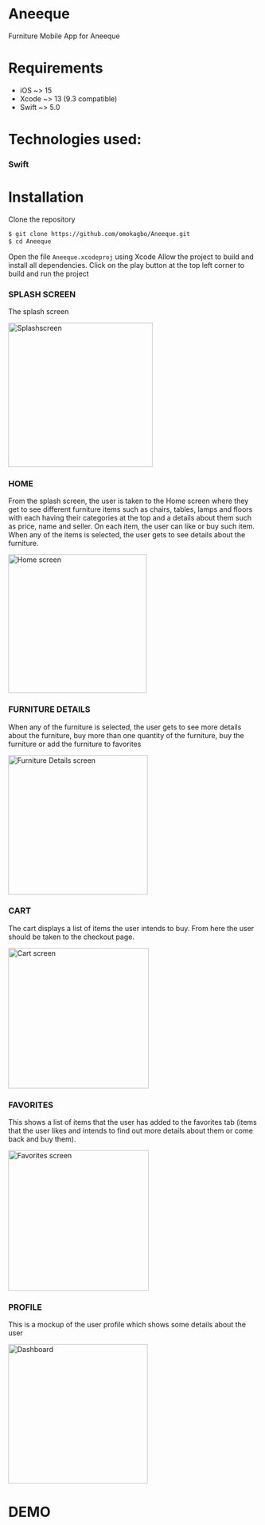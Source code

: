 # Aneeque
Furniture Mobile App for Aneeque

# Requirements
- iOS ~> 15
- Xcode ~> 13 (9.3 compatible)
- Swift ~> 5.0

# Technologies used:
### Swift

# Installation
Clone the repository
```sh
$ git clone https://github.com/omokagbo/Aneeque.git
$ cd Aneeque
```

Open the file `Aneeque.xcodeproj` using Xcode 
Allow the project to build and install all dependencies.
Click on the play button at the top left corner to build and run the project

### SPLASH SCREEN

The splash screen

<img width="290" alt="Splashscreen" src="https://user-images.githubusercontent.com/69020285/138736427-d3684dc0-8083-4f64-bafd-27404beda441.png">  


### HOME

From the splash screen, the user is taken to the Home screen where they get to see different furniture items such as chairs, tables, lamps and floors with each having their categories at the top and a details about them such as price, name and seller. On each item, the user can like or buy such item. When any of the items is selected, the user gets to see details about the furniture.

<img width="278" alt="Home screen" src="https://user-images.githubusercontent.com/69020285/138736848-289be690-2e12-4583-b0db-c1b4c9f057e1.png">

### FURNITURE DETAILS

When any of the furniture is selected, the user gets to see more details about the furniture, buy more than one quantity of the furniture, buy the furniture or add the furniture to favorites

<img width="280" alt="Furniture Details screen" src="https://user-images.githubusercontent.com/69020285/138736910-9dbe2222-9d55-4934-a0a2-30a0979e2c3c.png"> 


### CART
The cart displays a list of items the user intends to buy. From here the user should be taken to the checkout page.

<img width="282" alt="Cart screen" src="https://user-images.githubusercontent.com/69020285/138737274-6d786ee6-2802-4503-b41f-7be65744e0ab.png">


### FAVORITES

This shows a list of items that the user has added to the favorites tab (items that the user likes and intends to find out more details about them or come back and buy them).

<img width="282" alt="Favorites screen" src="https://user-images.githubusercontent.com/69020285/138737279-c80fa5b0-540a-48d4-8b07-f84be83f1dca.png">


### PROFILE

This is a mockup of the user profile which shows some details about the user

<img width="280" alt="Dashboard" src="https://user-images.githubusercontent.com/69020285/138737352-bbcd8c44-1a6c-42e1-8b65-6e7d6f170a40.png"> 


# DEMO




